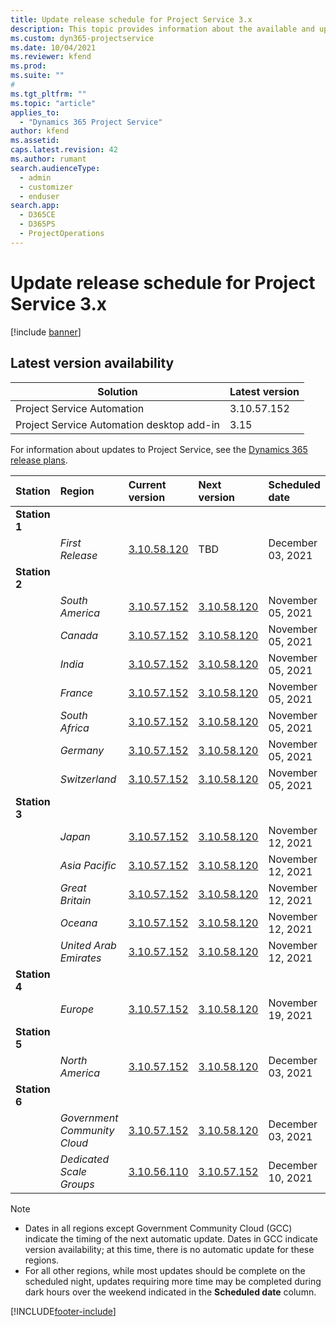 ```yaml
---
title: Update release schedule for Project Service 3.x
description: This topic provides information about the available and upcoming releases of Dynamics 365 Project Service Automation.
ms.custom: dyn365-projectservice
ms.date: 10/04/2021
ms.reviewer: kfend
ms.prod:
ms.suite: ""
#
ms.tgt_pltfrm: ""
ms.topic: "article"
applies_to: 
  - "Dynamics 365 Project Service"
author: kfend
ms.assetid: 
caps.latest.revision: 42
ms.author: rumant
search.audienceType: 
  - admin
  - customizer
  - enduser
search.app: 
  - D365CE
  - D365PS
  - ProjectOperations
---
```


# Update release schedule for Project Service 3.x

[!include [banner](../includes/psa-now-project-operations.md)]

## Latest version availability

| Solution  | Latest version |
|-------|----|
| Project Service Automation    | 3.10.57.152 |
| Project Service Automation desktop add-in                | 3.15          |

For information about updates to Project Service, see the [Dynamics 365 release plans](/dynamics365/release-plans/). 

| Station  | Region | Current version | Next version |  Scheduled date
| :---   | :---   | :---   | :---   |:---   |         
|<strong>Station 1</strong> | |  |  | |
| | <i>First Release</i> | [3.10.58.120](whats-new-ur-37.md) | TBD | December 03, 2021
|<strong>Station 2</strong> | |  |  | |
| | <i>South America</i> | [3.10.57.152](whats-new-ur-36.md) | [3.10.58.120](whats-new-ur-37.md) | November 05, 2021
| | <i>Canada</i> | [3.10.57.152](whats-new-ur-36.md) | [3.10.58.120](whats-new-ur-37.md) | November 05, 2021
| | <i>India</i> | [3.10.57.152](whats-new-ur-36.md) | [3.10.58.120](whats-new-ur-37.md) | November 05, 2021
| | <i>France</i> | [3.10.57.152](whats-new-ur-36.md) | [3.10.58.120](whats-new-ur-37.md) | November 05, 2021
| | <i>South Africa</i> | [3.10.57.152](whats-new-ur-36.md) | [3.10.58.120](whats-new-ur-37.md) | November 05, 2021
| | <i>Germany</i> | [3.10.57.152](whats-new-ur-36.md) | [3.10.58.120](whats-new-ur-37.md) | November 05, 2021
| | <i>Switzerland</i> | [3.10.57.152](whats-new-ur-36.md) | [3.10.58.120](whats-new-ur-37.md) | November 05, 2021
|<strong>Station 3</strong> | |  |  | |
| | <i>Japan</i> | [3.10.57.152](whats-new-ur-36.md) | [3.10.58.120](whats-new-ur-37.md) | November 12, 2021
| | <i>Asia Pacific</i> | [3.10.57.152](whats-new-ur-36.md) | [3.10.58.120](whats-new-ur-37.md) | November 12, 2021
| | <i>Great Britain</i> | [3.10.57.152](whats-new-ur-36.md) | [3.10.58.120](whats-new-ur-37.md) | November 12, 2021
| | <i>Oceana</i> | [3.10.57.152](whats-new-ur-36.md) | [3.10.58.120](whats-new-ur-37.md) | November 12, 2021
| | <i>United Arab Emirates</i> | [3.10.57.152](whats-new-ur-36.md) | [3.10.58.120](whats-new-ur-37.md) | November 12, 2021
|<strong>Station 4</strong> | |  |  | |
| | <i>Europe</i> | [3.10.57.152](whats-new-ur-36.md) | [3.10.58.120](whats-new-ur-37.md) | November 19, 2021
|<strong>Station 5</strong> | |  |  | |
| | <i>North America</i> | [3.10.57.152](whats-new-ur-36.md) | [3.10.58.120](whats-new-ur-37.md) | December 03, 2021
|<strong>Station 6</strong> | |  |  | |
| | <i>Government Community Cloud</i> | [3.10.57.152](whats-new-ur-36.md) | [3.10.58.120](whats-new-ur-37.md) | December 03, 2021
| | <i>Dedicated Scale Groups</i> | [3.10.56.110](whats-new-ur-35.md) | [3.10.57.152](whats-new-ur-36.md) | December 10, 2021


>[!Note]
> - Dates in all regions except Government Community Cloud (GCC) indicate the timing of the next automatic update. Dates in GCC indicate version availability; at this time, there is no automatic update for these regions.
> - For all other regions, while most updates should be complete on the scheduled night, updates requiring more time may be completed during dark hours over the weekend indicated in the **Scheduled date** column.


[!INCLUDE[footer-include](../includes/footer-banner.md)]
